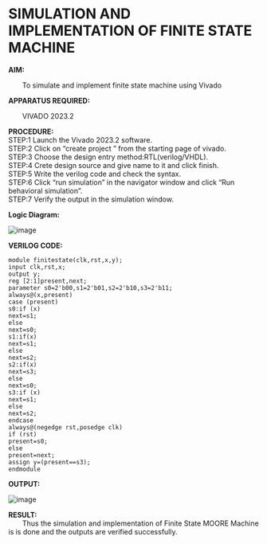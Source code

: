 # SIMULATION AND IMPLEMENTATION OF FINITE STATE MACHINE

 **AIM:**<br> 

&emsp;&emsp;To simulate and implement finite state machine using Vivado

**APPARATUS REQUIRED:**<br>

&emsp;&emsp;VIVADO 2023.2

**PROCEDURE:**<br>
STEP:1  Launch the Vivado 2023.2 software.<br>
STEP:2  Click on “create project ” from the starting page of vivado.<br>
STEP:3  Choose the design entry method:RTL(verilog/VHDL).<br>
STEP:4  Crete design source  and give name to it and click finish.<br>
STEP:5  Write the verilog code and check the syntax.<br>
STEP:6  Click “run simulation” in the navigator window and click “Run behavioral simulation”.<br>
STEP:7  Verify the output in the simulation window.<br>

**Logic Diagram:**

![image](https://github.com/navaneethans/VLSI-LAB-EXP-5/assets/6987778/34ec5d63-2b3b-4511-81ef-99f4572d5869)

**VERILOG CODE:**
```
module finitestate(clk,rst,x,y);
input clk,rst,x;
output y;
reg [2:1]present,next;
parameter s0=2'b00,s1=2'b01,s2=2'b10,s3=2'b11;
always@(x,present)
case (present)
s0:if (x)
next=s1;
else
next=s0;
s1:if(x)
next=s1;
else
next=s2;
s2:if(x)
next=s3;
else
next=s0;
s3:if (x)
next=s1;
else
next=s2;
endcase
always@(negedge rst,posedge clk)
if (rst)
present=s0;
else
present=next;
assign y=(present==s3);
endmodule
```

**OUTPUT:**

![image](https://github.com/SwarnaMallikaPL/VLSI-LAB-EXP-5/assets/160829667/9c48b7d8-076e-43e9-bc60-f93b112b44eb)

**RESULT:**<br>
&emsp;&emsp;Thus the simulation and implementation of Finite State MOORE Machine is is done and the outputs are verified successfully.






